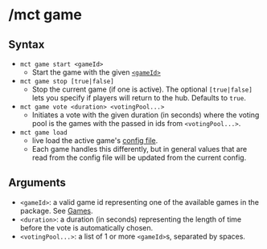 # /mct game

## Syntax

- `mct game start <gameId>`
    - Start the game with the given [`<gameId>`](../../games/introduction.md#game-id)
- `mct game stop [true|false]`
    - Stop the current game (if one is active). The optional `[true|false]` lets you specify if players will return to the hub. Defaults to `true`.
- `mct game vote <duration> <votingPool...>`
    - Initiates a vote with the given duration (in seconds) where the voting pool is the games with the passed in ids from `<votingPool...>`.
- `mct game load`
    - live load the active game's [config file](../configuration/configuration.md).
    - Each game handles this differently, but in general values that are read from the config file will be updated from the current config.

## Arguments

- `<gameId>`: a valid game id representing one of the available games in the package. See [Games](../../games/introduction.md#game-id). 
- `<duration>`: a duration (in seconds) representing the length of time before the vote is automatically chosen.
- `<votingPool...>`: a list of 1 or more `<gameId>`s, separated by spaces. 

